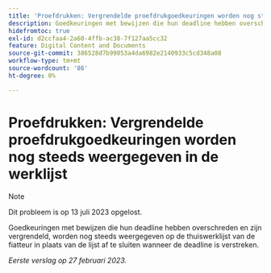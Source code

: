 ```yaml
---
title: 'Proefdrukken: Vergrendelde proefdrukgoedkeuringen worden nog steeds weergegeven in de werklijst."'
description: Goedkeuringen met bewijzen die hun deadline hebben overschreden en zijn vergrendeld, worden nog steeds weergegeven op de thuiswerklijst van de fiatteur in plaats van de lijst af te sluiten wanneer de deadline is verstreken.
hidefromtoc: true
exl-id: d2ccfaa4-2a60-4ffb-ac38-7f127aa5cc32
feature: Digital Content and Documents
source-git-commit: 386528d7b99053a4da6982e2140933c5cd348a08
workflow-type: tm+mt
source-wordcount: '86'
ht-degree: 0%

---
```


# Proefdrukken: Vergrendelde proefdrukgoedkeuringen worden nog steeds weergegeven in de werklijst

<!--This issue is on the WF and WFP TOC-->

>[!NOTE]
>
>Dit probleem is op 13 juli 2023 opgelost.

Goedkeuringen met bewijzen die hun deadline hebben overschreden en zijn vergrendeld, worden nog steeds weergegeven op de thuiswerklijst van de fiatteur in plaats van de lijst af te sluiten wanneer de deadline is verstreken.

_Eerste verslag op 27 februari 2023._
